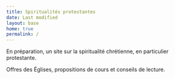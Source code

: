 ```yaml
--- 
title: Spiritualités protestantes
date: Last modified
layout: base
home: true
permalink: /
---
```


En préparation, un site sur la spiritualité chrétienne, en particulier protestante.

Offres des Églises, propositions de cours et conseils de lecture.